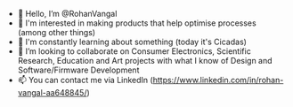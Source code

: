 - 👋 Hello, I’m @RohanVangal
- 👀 I'm interested in making products that help optimise processes (among other things) 
- 🌱 I'm constantly learning about something (today it's Cicadas)
- 💞️ I’m looking to collaborate on Consumer Electronics, Scientific Research, Education and Art projects with what I know of Design and Software/Firmware Development
- 📫 You can contact me via LinkedIn (https://www.linkedin.com/in/rohan-vangal-aa648845/)

<!---
RohanVangal/RohanVangal is a ✨ special ✨ repository because its `README.md` (this file) appears on your GitHub profile.
You can click the Preview link to take a look at your changes.
--->

